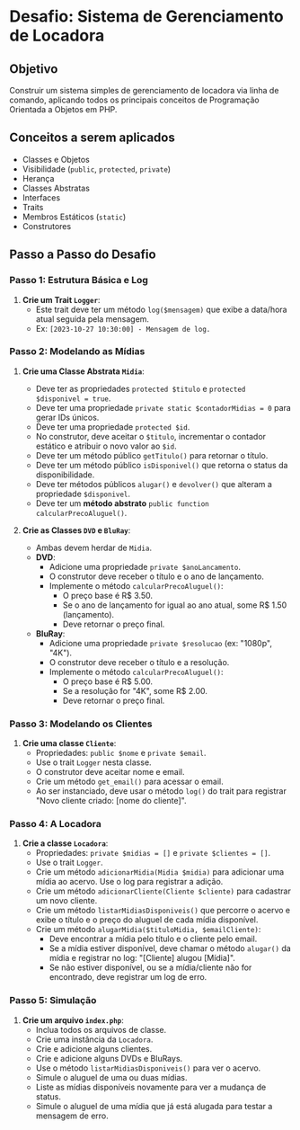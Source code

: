 # Desafio: Sistema de Gerenciamento de Locadora

## Objetivo

Construir um sistema simples de gerenciamento de locadora via linha de comando, aplicando todos os principais conceitos de Programação Orientada a Objetos em PHP.

## Conceitos a serem aplicados

- Classes e Objetos
- Visibilidade (`public`, `protected`, `private`)
- Herança
- Classes Abstratas
- Interfaces
- Traits
- Membros Estáticos (`static`)
- Construtores

## Passo a Passo do Desafio

### Passo 1: Estrutura Básica e Log

1.  **Crie um Trait `Logger`**:
    - Este trait deve ter um método `log($mensagem)` que exibe a data/hora atual seguida pela mensagem.
    - Ex: `[2023-10-27 10:30:00] - Mensagem de log.`

### Passo 2: Modelando as Mídias

1.  **Crie uma Classe Abstrata `Midia`**:
    - Deve ter as propriedades `protected $titulo` e `protected $disponivel = true`.
    - Deve ter uma propriedade `private static $contadorMidias = 0` para gerar IDs únicos.
    - Deve ter uma propriedade `protected $id`.
    - No construtor, deve aceitar o `$titulo`, incrementar o contador estático e atribuir o novo valor ao `$id`.
    - Deve ter um método público `getTitulo()` para retornar o título.
    - Deve ter um método público `isDisponivel()` que retorna o status da disponibilidade.
    - Deve ter métodos públicos `alugar()` e `devolver()` que alteram a propriedade `$disponivel`.
    - Deve ter um **método abstrato** `public function calcularPrecoAluguel()`.

2.  **Crie as Classes `DVD` e `BluRay`**:
    - Ambas devem herdar de `Midia`.
    - **DVD**:
        - Adicione uma propriedade `private $anoLancamento`.
        - O construtor deve receber o título e o ano de lançamento.
        - Implemente o método `calcularPrecoAluguel()`:
            - O preço base é R$ 3.50.
            - Se o ano de lançamento for igual ao ano atual, some R$ 1.50 (lançamento).
            - Deve retornar o preço final.
    - **BluRay**:
        - Adicione uma propriedade `private $resolucao` (ex: "1080p", "4K").
        - O construtor deve receber o título e a resolução.
        - Implemente o método `calcularPrecoAluguel()`:
            - O preço base é R$ 5.00.
            - Se a resolução for "4K", some R$ 2.00.
            - Deve retornar o preço final.

### Passo 3: Modelando os Clientes

1.  **Crie uma classe `Cliente`**:
    - Propriedades: `public $nome` e `private $email`.
    - Use o trait `Logger` nesta classe.
    - O construtor deve aceitar nome e email.
    - Crie um método `get_email()` para acessar o email.
    - Ao ser instanciado, deve usar o método `log()` do trait para registrar "Novo cliente criado: [nome do cliente]".

### Passo 4: A Locadora

1.  **Crie a classe `Locadora`**:
    - Propriedades: `private $midias = []` e `private $clientes = []`.
    - Use o trait `Logger`.
    - Crie um método `adicionarMidia(Midia $midia)` para adicionar uma mídia ao acervo. Use o log para registrar a adição.
    - Crie um método `adicionarCliente(Cliente $cliente)` para cadastrar um novo cliente.
    - Crie um método `listarMidiasDisponiveis()` que percorre o acervo e exibe o título e o preço do aluguel de cada mídia disponível.
    - Crie um método `alugarMidia($tituloMidia, $emailCliente)`:
        - Deve encontrar a mídia pelo título e o cliente pelo email.
        - Se a mídia estiver disponível, deve chamar o método `alugar()` da mídia e registrar no log: "[Cliente] alugou [Mídia]".
        - Se não estiver disponível, ou se a mídia/cliente não for encontrado, deve registrar um log de erro.

### Passo 5: Simulação

1.  **Crie um arquivo `index.php`**:
    - Inclua todos os arquivos de classe.
    - Crie uma instância da `Locadora`.
    - Crie e adicione alguns clientes.
    - Crie e adicione alguns DVDs e BluRays.
    - Use o método `listarMidiasDisponiveis()` para ver o acervo.
    - Simule o aluguel de uma ou duas mídias.
    - Liste as mídias disponíveis novamente para ver a mudança de status.
    - Simule o aluguel de uma mídia que já está alugada para testar a mensagem de erro.